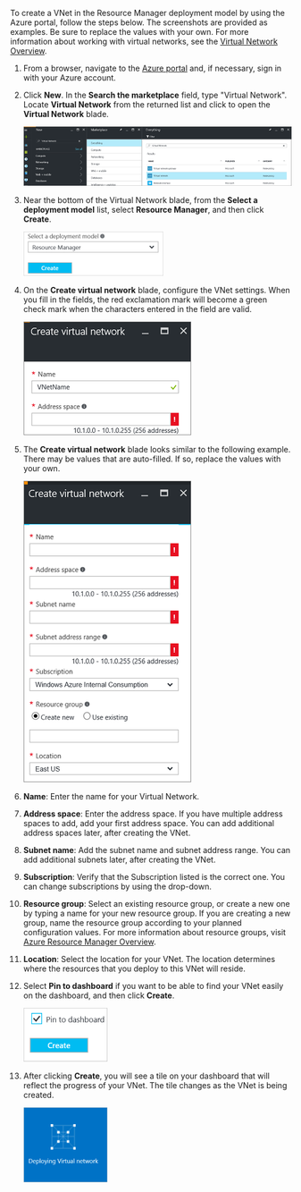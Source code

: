 To create a VNet in the Resource Manager deployment model by using the Azure portal, follow the steps below. The screenshots are provided as examples. Be sure to replace the values with your own. For more information about working with virtual networks, see the [Virtual Network Overview](../articles/virtual-network/virtual-networks-overview.md).

1. From a browser, navigate to the [Azure portal](http://portal.azure.cn) and, if necessary, sign in with your Azure account.
2. Click **New**. In the **Search the marketplace** field, type "Virtual Network". Locate **Virtual Network** from the returned list and click to open the **Virtual Network** blade.

    ![Locate Virtual Network resource blade](./media/vpn-gateway-basic-vnet-rm-portal-include/newvnetportal700.png "Locate virtual network resource blade")
3. Near the bottom of the Virtual Network blade, from the **Select a deployment model** list, select **Resource Manager**, and then click **Create**.

    ![Select Resource Manager](./media/vpn-gateway-basic-vnet-rm-portal-include/resourcemanager250.png "Select Resource Manager")

1. On the **Create virtual network** blade, configure the VNet settings. When you fill in the fields, the red exclamation mark will become a green check mark when the characters entered in the field are valid.

    ![Field validation](./media/vpn-gateway-basic-vnet-rm-portal-include/checkmark300.png "Field validation")
2. The **Create virtual network** blade looks similar to the following example. There may be values that are auto-filled. If so, replace the values with your own.

    ![Create virtual network blade](./media/vpn-gateway-basic-vnet-rm-portal-include/createvnet300.png "Create virtual network blade")
3. **Name**: Enter the name for your Virtual Network.
4. **Address space**: Enter the address space. If you have multiple address spaces to add, add your first address space. You can add additional address spaces later, after creating the VNet.
5. **Subnet name**: Add the subnet name and subnet address range. You can add additional subnets later, after creating the VNet.
6. **Subscription**: Verify that the Subscription listed is the correct one. You can change subscriptions by using the drop-down.
7. **Resource group**: Select an existing resource group, or create a new one by typing a name for your new resource group. If you are creating a new group, name the resource group according to your planned configuration values. For more information about resource groups, visit [Azure Resource Manager Overview](../articles/azure-resource-manager/resource-group-overview.md#resource-groups).
8. **Location**: Select the location for your VNet. The location determines where the resources that you deploy to this VNet will reside.
9. Select **Pin to dashboard** if you want to be able to find your VNet easily on the dashboard, and then click **Create**.

   ![Pin to dashboard](./media/vpn-gateway-basic-vnet-rm-portal-include/pintodashboard150.png "pin to dashboard")
10. After clicking **Create**, you will see a tile on your dashboard that will reflect the progress of your VNet. The tile changes as the VNet is being created.

    ![Creating virtual network tile](./media/vpn-gateway-basic-vnet-rm-portal-include/deploying150.png "Creating virtual network tile")